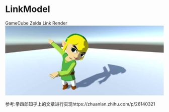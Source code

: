 # LinkModel
GameCube Zelda Link Render
![img](ScreenShot.jpg)

参考:拳四郎知乎上的文章进行实现https://zhuanlan.zhihu.com/p/26140321
